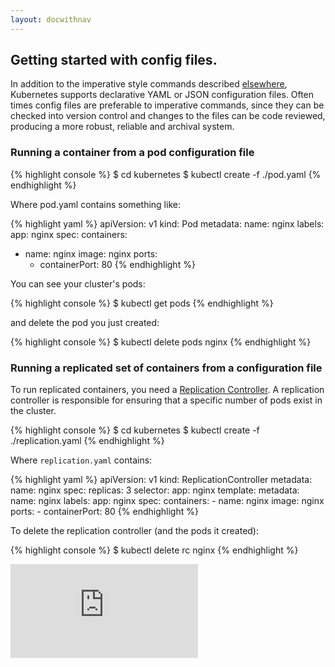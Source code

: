 ```yaml
---
layout: docwithnav
---
```

<!-- BEGIN MUNGE: UNVERSIONED_WARNING -->


<!-- END MUNGE: UNVERSIONED_WARNING -->

## Getting started with config files.

In addition to the imperative style commands described [elsewhere](simple-nginx.md), Kubernetes
supports declarative YAML or JSON configuration files.  Often times config files are preferable
to imperative commands, since they can be checked into version control and changes to the files
can be code reviewed, producing a more robust, reliable and archival system.

### Running a container from a pod configuration file

{% highlight console %}
$ cd kubernetes
$ kubectl create -f ./pod.yaml
{% endhighlight %}

Where pod.yaml contains something like:

{% highlight yaml %}
apiVersion: v1
kind: Pod
metadata:
  name: nginx
  labels:
    app: nginx
spec:
  containers:
  - name: nginx
    image: nginx
    ports:
    - containerPort: 80
{% endhighlight %}

You can see your cluster's pods:

{% highlight console %}
$ kubectl get pods
{% endhighlight %}

and delete the pod you just created:

{% highlight console %}
$ kubectl delete pods nginx
{% endhighlight %}

### Running a replicated set of containers from a configuration file

To run replicated containers, you need a [Replication Controller](replication-controller.md).
A replication controller is responsible for ensuring that a specific number of pods exist in the
cluster.

{% highlight console %}
$ cd kubernetes
$ kubectl create -f ./replication.yaml
{% endhighlight %}

Where `replication.yaml` contains:

{% highlight yaml %}
apiVersion: v1
kind: ReplicationController
metadata:
  name: nginx
spec:
  replicas: 3
  selector:
    app: nginx
  template:
    metadata:
      name: nginx
      labels:
        app: nginx
    spec:
      containers:
      - name: nginx
        image: nginx
        ports:
        - containerPort: 80
{% endhighlight %}

To delete the replication controller (and the pods it created):

{% highlight console %}
$ kubectl delete rc nginx
{% endhighlight %}


<!-- BEGIN MUNGE: GENERATED_ANALYTICS -->
[![Analytics](https://kubernetes-site.appspot.com/UA-36037335-10/GitHub/docs/user-guide/simple-yaml.html?pixel)]()
<!-- END MUNGE: GENERATED_ANALYTICS -->

